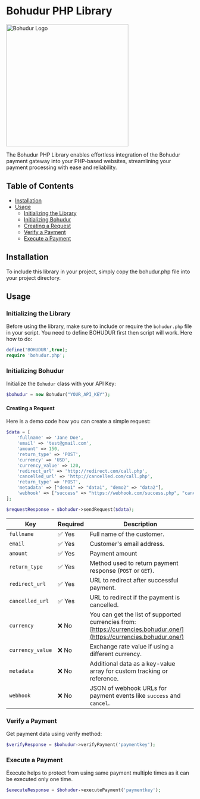# Bohudur PHP Library
<img src="https://bohudur.one/bohudurlogo.png" alt="Bohudur Logo" width="328"/>

The Bohudur PHP Library enables effortless integration of the Bohudur payment gateway into your PHP-based websites, streamlining your payment processing with ease and reliability.

## Table of Contents

- [Installation](#installation)
- [Usage](#usage)
  - [Initializing the Library](#initializing-the-library)
  - [Initializing Bohudur](#initializing-bohudur)
  - [Creating a Request](#creating-a-request)
  - [Verify a Payment](#verify-a-payment)
  - [Execute a Payment](#execute-a-payment)

## Installation

To include this library in your project, simply copy the bohudur.php file into your project directory.

## Usage

### Initializing the Library

Before using the library, make sure to include or require the `bohudur.php` file in your script. You need to define BOHUDUR first then script will work. Here how to do:

```php
define('BOHUDUR',true);
require 'bohudur.php';
```

### Initializing Bohudur

Initialize the `Bohudur` class with your API Key:

```php
$bohudur = new Bohudur("YOUR_API_KEY");
```

#### Creating a Request

Here is a demo code how you can create a simple request:
```php
$data = [
    'fullname' => 'Jane Doe',
    'email' => 'test@gmail.com',
    'amount' => 150,
    'return_type' => 'POST',
    'currency' => 'USD',
    'currency_value' => 120,
    'redirect_url' => 'http://redirect.com/call.php',
    'cancelled_url' => 'http://cancelled.com/call.php',
    'return_type' => 'POST',
    'metadata' => ["demo1" => "data1", "demo2" => "data2"],
    'webhook' => ["success" => "https://webhook.com/success.php", "cancel" => "https://webhook.com/cancelled.php"],
];

$requestResponse = $bohudur->sendRequest($data);
```
| **Key**            | **Required** | **Description**                                                                 |
|--------------------|--------------|---------------------------------------------------------------------------------|
| `fullname`         | ✅ Yes       | Full name of the customer.                                                     |
| `email`            | ✅ Yes       | Customer's email address.                                                      |
| `amount`           | ✅ Yes       | Payment amount                                                                 |
| `return_type`      | ✅ Yes       | Method used to return payment response (`POST` or `GET`).                      |
| `redirect_url`     | ✅ Yes       | URL to redirect after successful payment.                                      |
| `cancelled_url`    | ✅ Yes       | URL to redirect if the payment is cancelled.                                   |
| `currency`         | ❌ No        | You can get the list of supported currencies from: [https://currencies.bohudur.one/](https://currencies.bohudur.one/) |
| `currency_value`   | ❌ No        | Exchange rate value if using a different currency.                             |
| `metadata`         | ❌ No        | Additional data as a key-value array for custom tracking or reference.         |
| `webhook`          | ❌ No        | JSON of webhook URLs for payment events like `success` and `cancel`.          |

### Verify a Payment

Get payment data using verify method:

```php
$verifyResponse = $bohudur->verifyPayment('paymentkey');
```

### Execute a Payment

Execute helps to protect from using same payment multiple times as it can be executed only one time.

```php
$executeResponse = $bohudur->executePayment('paymentkey');
```

